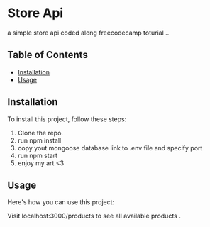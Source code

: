 # Store Api
a simple store api coded along freecodecamp toturial ..
## Table of Contents

- [Installation](#installation)
- [Usage](#usage)



## Installation

To install this project, follow these steps:

1. Clone the repo.
2. run npm install 
3. copy yout mongoose database link to .env file and specify port 
4. run npm start 
5. enjoy my art <3

## Usage

Here's how you can use this project:

Visit localhost:3000/products to see all available products .

   






